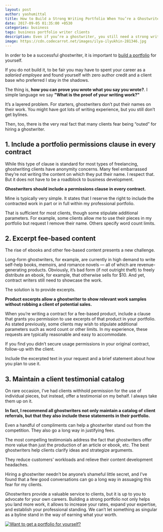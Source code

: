 ```yaml
---
layout: post
author: yashumittal
title: How to Build a Strong Writing Portfolio When You’re a Ghostwriter
date: 2017-09-05 01:35:00 +0530
categories: business
tags: business portfolio writer clients
description: Even if you’re a ghostwriter, you still need a strong writing portfolio to show your skill and work to your next client.
image: https://cdn.codecarrot.net/images/ilya-ilyukhin-281346.jpg
---
```


In order to be a successful ghostwriter, it is important to [build a portfolio](https://www.codecarrot.net/) for yourself.

If you do not build it, to be fair you may have to spent your career as a *salaried employee* and found yourself with zero author credit and a client base who preferred I stay in the shadows.

The thing is, **how you can prove you wrote what you say you wrote?**. I simple language we say **"What is the proof of your writing work?"**

It’s a layered problem. For starters, ghostwriters don’t put their names on their work. You might have got lots of writing experience, but you still don’t get bylines.

Then, too, there is the very real fact that many clients fear being “outed” for hiring a ghostwriter.

## 1. Include a portfolio permissions clause in every contract

While this type of clause is standard for most types of freelancing, ghostwriting clients have anonymity concerns. Many feel embarrassed they’re not writing the content on which they put their name. I respect that. But it does not have to be a roadblock to business development.

**Ghostwriters should include a permissions clause in every contract.**

Mine is typically very simple. It states that I reserve the right to include the contracted work in part or in full within my professional portfolio.

That is sufficient for most clients, though some stipulate additional parameters. For example, some clients allow me to use their pieces in my portfolio but request I remove their name. Others specify word count limits.

## 2. Excerpt fee-based content

The rise of ebooks and other fee-based content presents a new challenge.

Long-form ghostwriters, for example, are currently in high demand to write self-help books, memoirs, and romance novels — all of which are revenue-generating products. Obviously, it’s bad form (if not outright theft) to freely distribute an ebook, for example, that otherwise sells for $10. And yet, contract writers still need to showcase the work.

The solution is to provide excerpts.

**Product excerpts allow a ghostwriter to show relevant work samples without robbing a client of potential sales.**

When you’re writing a contract for a fee-based product, include a clause that grants you permission to use excerpts of that product in your portfolio. As stated previously, some clients may wish to stipulate additional parameters such as word count or other limits. In my experience, these requests are typically reasonable and easy to accommodate.

If you find you didn’t secure usage permissions in your original contract, follow-up with the client.

Include the excerpted text in your request and a brief statement about how you plan to use it.

## 3. Maintain a client testimonial catalog

On rare occasion, I’ve had clients withhold permission for the use of individual pieces, but instead, offer a testimonial on my behalf. I always take them up on it.

**In fact, I recommend all ghostwriters not only maintain a catalog of client referrals, but that they also include these statements in their portfolio.**

Even a handful of compliments can help a ghostwriter stand out from the competition. They also go a long way in justifying fees.

The most compelling testimonials address the fact that ghostwriters offer more value than just the production of an article or ebook, etc. The best ghostwriters help clients clarify ideas and strategize arguments.

They reduce customers’ workloads and relieve their content development headaches.

Hiring a ghostwriter needn’t be anyone’s shameful little secret, and I’ve found that a few good conversations can go a long way in assuaging this fear for my clients.

Ghostwriters provide a valuable service to clients, but it is up to you to advocate for your own careers. Building a strong portfolio not only helps you land more work, it allows to increase your rates, expand your expertise, and establish your professional standing. We can’t let something as singular as a byline stand in the way of earning what your worth.

[![Want to get a portfolio for yourself?](https://cdn.codecarrot.net/images/want-a-portfolio-website-promo.png)](https://www.codecarrot.net/)
